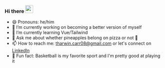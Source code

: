 ### Hi there <img src='https://raw.githubusercontent.com/MartinHeinz/MartinHeinz/master/wave.gif' style='height:25px;' />

- 😄 Pronouns: he/him
- 🔭 I’m currently working on becoming a better version of myself
- 🌱 I’m currently learning Vue/Tailwind
- 💬 Ask me about whether pineapples belong on pizza or not 👀
- 📫 How to reach me: <a href='mailto: tharwin.carr08@gmail.com'>tharwin.carr08@gmail.com<a/> or let's connect on <a href='https://www.linkedin.com/in/tharwin-carr/'>LinkedIn</a>
- 🏀 Fun fact: Basketball is my favorite sport and I'm pretty good at playing it
